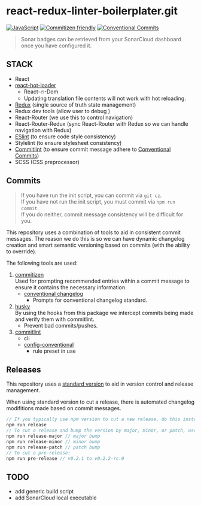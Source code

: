 # react-redux-linter-boilerplater.git

[![JavaScript](https://img.shields.io/badge/</>-JavaScript-blue.svg)](https://developer.mozilla.org/en-US/docs/Web/JavaScript) [![Commitizen friendly](https://img.shields.io/badge/commitizen-friendly-brightgreen.svg)](http://commitizen.github.io/cz-cli/) [![Conventional Commits](https://img.shields.io/badge/Conventional%20Commits-1.0.0-blue.svg)](https://conventionalcommits.org)

> Sonar badges can be retrieved from your SonarCloud dashboard once you have configured it.

## STACK

- React
- [react-hot-loader](https://www.npmjs.com/package/react-hot-loader)
  - React-🔥-Dom
  - Updating translation file contents will not work with hot reloading.
- [Redux](https://redux.js.org/) (single source of truth state management)
- Redux dev tools (allow user to debug )
- React-Router (we use this to control navigation)
- React-Router-Redux (sync React-Router with Redux so we can handle navigation with Redux)
- [ESlint](https://eslint.org/) (to ensure code style consistency)
- Stylelint (to ensure stylesheet consistency)
- [Commitlint](https://www.npmjs.com/package/@commitlint/cli) (to ensure commit message adhere to [Conventional Commits](https://www.conventionalcommits.org))
- SCSS (CSS preprocessor)

## Commits

> If you have run the init script, you can commit via `git cz`.  
> If you have not run the init script, you must commit via `npm run commit`.  
> If you do neither, commit message consistency will be difficult for you.

This repository uses a combination of tools to aid in consistent commit messages. The reason we do this is so we can have dynamic changelog creation and smart semantic versioning based on commits (with the ability to override).

The following tools are used:

1. [commitizen](https://www.npmjs.com/package/commitizen)  
   Used for prompting recommended entries within a commit message to ensure it contains the necessary information.
   - [conventional changelog](https://www.npmjs.com/package/cz-conventional-changelog)  
     - Prompts for conventional changelog standard.
2. [husky](https://www.npmjs.com/package/husky)  
   By using the hooks from this package we intercept commits being made and verify them with commitlint.
   - Prevent bad commits/pushes.
3. [commitlint](https://www.npmjs.com/package/@commitlint/cli)
   - cli
   - [config-conventional](https://www.npmjs.com/package/@commitlint/config-conventional)
     - rule preset in use

## Releases

This repository uses a [standard version](https://www.npmjs.com/package/standard-version) to aid in version control and release management.

When using standard version to cut a release, there is automated changelog modifitions made based on commit messages.

```csharp
// If you typically use npm version to cut a new release, do this instead:
npm run release
// To cut a release and bump the version by major, minor, or patch, use the following respectively:
npm run release-major // major bump
npm run release-minor // minor bump
npm run release-patch // patch bump
// To cut a pre-release:
npm run pre-release // v0.2.1 to v0.2.2-rc.0
```

## TODO

- add generic build script
- add SonarCloud local executable